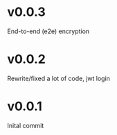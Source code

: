 # v0.0.3
End-to-end (e2e) encryption

# v0.0.2
Rewrite/fixed a lot of code, jwt login

# v0.0.1
Inital commit